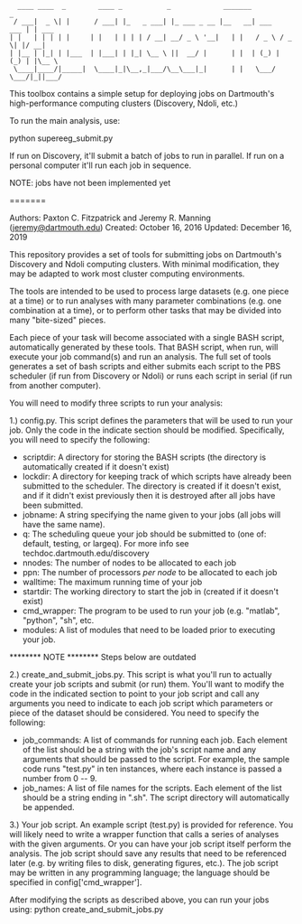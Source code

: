 ```
  ____ ____  _        ____ _           _             _______             _
 / ___|  _ \| |      / ___| |_   _ ___| |_ ___ _ __ |__   __| ___   ___ | | ___
| |   | | | | |     | |   | | | | / __| __/ _ \ '__|   | |   / _ \ / _ \| |/ __|
| |__ | |_| | |___  | |___| | |_| \__ \ ||  __/ |      | |  | (_) | (_) | |\__ \
 \____|____/|_____|  \____|_|\__,_|___/\__\___|_|      | |   \___/ \___/|_||___/

```

This toolbox contains a simple setup for deploying jobs on Dartmouth's high-performance computing clusters (Discovery, Ndoli, etc.)

To run the main analysis, use:

python supereeg_submit.py

If run on Discovery, it'll submit a batch of jobs to run in parallel.  If run on a personal computer it'll run each job
in sequence.

NOTE: jobs have not been implemented yet





=======

Authors: Paxton C. Fitzpatrick and Jeremy R. Manning (jeremy@dartmouth.edu)
Created: October 16, 2016
Updated: December 16, 2019

This repository provides a set of tools for submitting jobs on Dartmouth's
Discovery and Ndoli computing clusters.  With minimal modification, they may
be adapted to work most cluster computing environments.

The tools are intended to be used to process large datasets (e.g. one piece
at a time) or to run analyses with many parameter combinations (e.g. one
combination at a time), or to perform other tasks that may be divided into
many "bite-sized" pieces.

Each piece of your task will become associated with a single BASH script,
automatically generated by these tools.  That BASH script, when run, will
execute your job command(s) and run an analysis.  The full set of tools
generates a set of bash scripts and either submits each script to the PBS
scheduler (if run from Discovery or Ndoli) or runs each script in serial
(if run from another computer).

You will need to modify three scripts to run your analysis:

1.) config.py.  This script defines the parameters that will be used to run your
job.  Only the code in the indicate section should be modified.  Specifically,
you will need to specify the following:
  + scriptdir: A directory for storing the BASH scripts (the directory is
               automatically created if it doesn't exist)
  + lockdir: A directory for keeping track of which scripts have already
             been submitted to the scheduler.  The directory is created if
             it doesn't exist, and if it didn't exist previously then it is
             destroyed after all jobs have been submitted.
  + jobname: A string specifying the name given to your jobs (all jobs will
             have the same name).
  + q: The scheduling queue your job should be submitted to (one of: default,
       testing, or largeq).  For more info see techdoc.dartmouth.edu/discovery
  + nnodes: The number of nodes to be allocated to each job
  + ppn: The number of processors *per node* to be allocated to each job
  + walltime: The maximum running time of your job
  + startdir: The working directory to start the job in (created if it doesn't
              exist)
  + cmd_wrapper: The program to be used to run your job (e.g. "matlab",
                 "python", "sh", etc.
  + modules: A list of modules that need to be loaded prior to executing your
             job.

******** NOTE ********
Steps below are outdated

2.) create_and_submit_jobs.py.  This script is what you'll run to actually create
your job scripts and submit (or run) them.  You'll want to modify the code in the
indicated section to point to your job script and call any arguments you need to
indicate to each job script which parameters or piece of the dataset should be
considered.  You need to specify the following:
  + job_commands: A list of commands for running each job.  Each element of the
                  list should be a string with the job's script name and any
                  arguments that should be passed to the script.  For example,
                  the sample code runs "test.py" in ten instances, where each
                  instance is passed a number from 0 -- 9.
  + job_names: A list of file names for the scripts.  Each element of the list
               should be a string ending in ".sh".  The script directory will
               automatically be appended.

3.) Your job script.  An example script (test.py) is provided for reference.  You
will likely need to write a wrapper function that calls a series of analyses with
the given arguments.  Or you can have your job script itself perform the analysis.
The job script should save any results that need to be referenced later (e.g. by
writing files to disk, generating figures, etc.).  The job script may be written
in any programming language; the language should be specified in
config['cmd_wrapper'].

After modifying the scripts as described above, you can run your jobs using:
python create_and_submit_jobs.py
